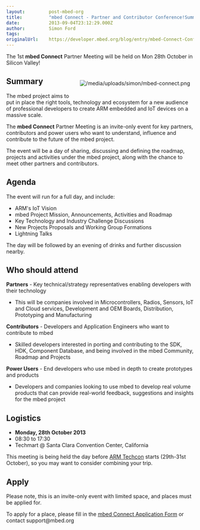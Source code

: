 ```yaml
---
layout:         post-mbed-org
title:          "mbed Connect - Partner and Contributor Conference!SummaryAgendaWho should attendLogisticsApply"
date:           2013-09-04T23:12:29.000Z
author:         Simon Ford
tags:           
originalUrl:    https://developer.mbed.org/blog/entry/mbed-Connect-Conference/
---
```


<p>
  The 1st <strong>mbed Connect</strong> Partner Meeting will be
  held on Mon 28th October in Silicon Valley!
</p>
<div style="padding: 10px; float:right">
  <p>
    <img src=
    "https://developer.mbed.org/media/uploads/simon/mbed-connect.png"
    alt="/media/uploads/simon/mbed-connect.png" title=
    "/media/uploads/simon/mbed-connect.png">
  </p>
</div>
<h2>
  Summary
</h2>
<p>
  The mbed project aims to put in place the right tools, technology
  and ecosystem for a new audience of professional developers to
  create ARM embedded and IoT devices on a massive scale.
</p>
<p>
  The <strong>mbed Connect</strong> Partner Meeting is an
  invite-only event for key partners, contributors and power users
  who want to understand, influence and contribute to the future of
  the mbed project.
</p>
<p>
  The event will be a day of sharing, discussing and defining the
  roadmap, projects and activities under the mbed project, along
  with the chance to meet other partners and contributors.
</p>
<h2>
  Agenda
</h2>
<p>
  The event will run for a full day, and include:
</p>
<ul>
  <li>ARM's IoT Vision
  </li>
  <li>mbed Project Mission, Announcements, Activities and Roadmap
  </li>
  <li>Key Technology and Industry Challenge Discussions
  </li>
  <li>New Projects Proposals and Working Group Formations
  </li>
  <li>Lightning Talks
  </li>
</ul>
<p>
  The day will be followed by an evening of drinks and further
  discussion nearby.
</p>
<h2>
  Who should attend
</h2>
<p>
  <strong>Partners</strong> - Key technical/strategy
  representatives enabling developers with their technology
</p>
<ul>
  <li>This will be companies involved in Microcontrollers, Radios,
  Sensors, IoT and Cloud services, Development and OEM Boards,
  Distribution, Prototyping and Manufacturing
  </li>
</ul>
<p>
  <strong>Contributors</strong> - Developers and Application
  Engineers who want to contribute to mbed
</p>
<ul>
  <li>Skilled developers interested in porting and contributing to
  the SDK, HDK, Component Database, and being involved in the mbed
  Community, Roadmap and Projects
  </li>
</ul>
<p>
  <strong>Power Users</strong> - End developers who use mbed in
  depth to create prototypes and products
</p>
<ul>
  <li>Developers and companies looking to use mbed to develop real
  volume products that can provide real-world feedback, suggestions
  and insights for the mbed project
  </li>
</ul>
<h2>
  Logistics
</h2>
<ul>
  <li>
    <strong>Monday, 28th October 2013</strong>
  </li>
  <li>08:30 to 17:30
  </li>
  <li>Techmart @ Santa Clara Convention Center, California
  </li>
</ul>
<p>
  This meeting is being held the day before <a href=
  "http://www.armtechcon.com/" rel="nofollow">ARM Techcon</a>
  starts (29th-31st October), so you may want to consider combining
  your trip.
</p>
<h2>
  Apply
</h2>
<p>
  Please note, this is an invite-only event with limited space, and
  places must be applied for.
</p>
<p>
  To apply for a place, please fill in the <a href=
  "http://tinyurl.com/mbed-connect" rel="nofollow">mbed Connect
  Application Form</a> or contact support@mbed.org
</p>

